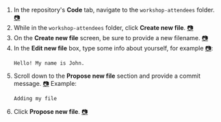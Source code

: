 1. In the repository's **Code** tab, navigate to the `workshop-attendees` folder. [:camera:](https://github.com/universeworkshops/github-for-managers/master/workshop-images/github-for-managers.006.jpeg)
1. While in the `workshop-attendees` folder, click **Create new file**. [:camera:](https://github.com/universeworkshops/github-for-managers/master/workshop-images/github-for-managers.007.jpeg)
1. On the **Create new file** screen, be sure to provide a new filename. [:camera:](https://github.com/universeworkshops/github-for-managers/master/workshop-images/github-for-managers.008.jpeg)
1. In the **Edit new file** box, type some info about yourself, for example [:camera:](https://github.com/universeworkshops/github-for-managers/master/workshop-images/github-for-managers.008.jpeg):
    ```
    Hello! My name is John.
    ```
1. Scroll down to the **Propose new file** section and provide a commit message. [:camera:](https://github.com/universeworkshops/github-for-managers/master/workshop-images/github-for-managers.008.jpeg) Example:
    ```
    Adding my file
    ```
1. Click **Propose new file**. [:camera:](https://github.com/universeworkshops/github-for-managers/master/workshop-images/github-for-managers.008.jpeg)
